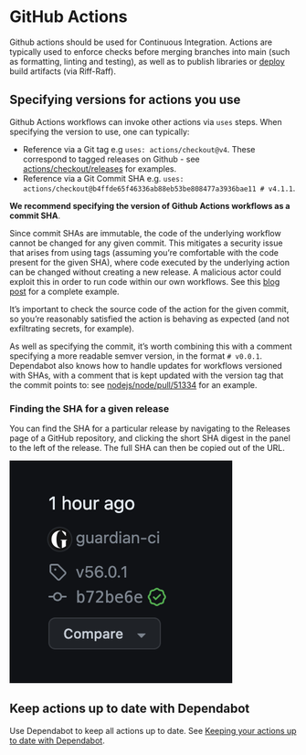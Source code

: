 # GitHub Actions

Github actions should be used for Continuous Integration. Actions are typically used to enforce checks before merging branches into main (such as formatting, linting and testing), as well as to publish libraries or [deploy](continuous-deployment.md) build artifacts (via Riff-Raff).

## Specifying versions for actions you use

Github Actions workflows can invoke other actions via `uses` steps. When specifying the version to use, one can typically:

- Reference via a Git tag e.g `uses: actions/checkout@v4`. These correspond to tagged releases on Github - see [actions/checkout/releases](https://github.com/actions/checkout/releases) for examples.
- Reference via a Git Commit SHA e.g. `uses: actions/checkout@b4ffde65f46336ab88eb53be808477a3936bae11 # v4.1.1`.

**We recommend specifying the version of Github Actions workflows as a commit SHA**.

Since commit SHAs are immutable, the code of the underlying workflow cannot be changed for any given commit. This mitigates a security issue that arises from using tags (assuming you’re comfortable with the code present for the given SHA), where code executed by the underlying action can be changed without creating a new release. A malicious actor could exploit this in order to run code within our own workflows. See this [blog post](https://blog.rafaelgss.dev/why-you-should-pin-actions-by-commit-hash) for a complete example.

It’s important to check the source code of the action for the given commit, so you’re reasonably satisfied the action is behaving as expected (and not exfiltrating secrets, for example).

As well as specifying the commit, it’s worth combining this with a comment specifying a more readable semver version, in the format `# v0.0.1`. Dependabot also knows how to handle updates for workflows versioned with SHAs, with a comment that is kept updated with the version tag that the commit points to: see [nodejs/node/pull/51334](https://github.com/nodejs/node/pull/51334) for an example.

### Finding the SHA for a given release

You can find the SHA for a particular release by navigating to the Releases page of a GitHub repository, and clicking the short SHA digest in the panel to the left of the release. The full SHA can then be copied out of the URL.

![image](finding-gha-release-sha.png)

## Keep actions up to date with Dependabot

Use Dependabot to keep all actions up to date. See [Keeping your actions up to date with Dependabot](https://docs.github.com/en/code-security/dependabot/working-with-dependabot/keeping-your-actions-up-to-date-with-dependabot).
